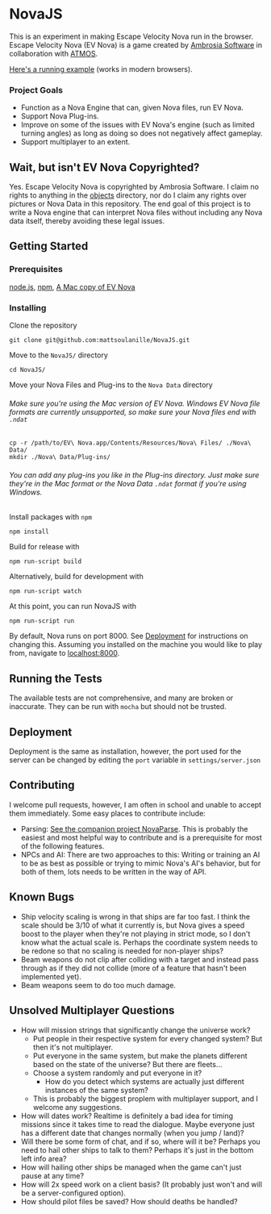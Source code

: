 NovaJS
======

This is an experiment in making Escape Velocity Nova run in the browser. Escape Velocity Nova (EV Nova) is a game created by [Ambrosia Software](http://www.ambrosiasw.com/) in collaboration with [ATMOS](https://en.wikipedia.org/wiki/ATMOS_Software).

[Here's a running example](http://165.82.246.25:8000/) (works in modern browsers).

### Project Goals
* Function as a Nova Engine that can, given Nova files, run EV Nova.
* Support Nova Plug-ins.
* Improve on some of the issues with EV Nova's engine (such as limited turning angles) as long as doing so does not negatively affect gameplay.
* Support multiplayer to an extent.

## Wait, but isn't EV Nova Copyrighted?

Yes. Escape Velocity Nova is copyrighted by Ambrosia Software. I claim no rights to anything in the [objects](https://github.com/mattsoulanille/NovaJS/tree/master/Nova/objects) directory, nor do I claim any rights over pictures or Nova Data in this repository. The end goal of this project is to write a Nova engine that can interpret Nova files without including any Nova data itself, thereby avoiding these legal issues.

## Getting Started

### Prerequisites

[node.js](https://nodejs.org/),
[npm](https://www.npmjs.com/),
[A Mac copy of EV Nova](https://www.ambrosiasw.com/games/evn/)

### Installing

Clone the repository
```
git clone git@github.com:mattsoulanille/NovaJS.git
```
Move to the `NovaJS/` directory
```
cd NovaJS/
```

Move your Nova Files and Plug-ins to the ```Nova Data``` directory
###### Make sure you're using the Mac version of EV Nova. Windows EV Nova file formats are currently unsupported, so make sure your Nova files end with `.ndat`
```
cp -r /path/to/EV\ Nova.app/Contents/Resources/Nova\ Files/ ./Nova\ Data/
mkdir ./Nova\ Data/Plug-ins/
```
###### You can add any plug-ins you like in the Plug-ins directory. Just make sure they're in the Mac format or the Nova Data `.ndat` format if you're using Windows.

Install packages with `npm`
```
npm install
```
Build for release with 
```
npm run-script build
```
Alternatively, build for development with
```
npm run-script watch
```
At this point, you can run NovaJS with
```
npm run-script run
```
By default, Nova runs on port 8000. See [Deployment](Deployment) for instructions on changing this. Assuming you installed on the machine you would like to play from, navigate to [localhost:8000](http://localhost:8000).

## Running the Tests
The available tests are not comprehensive, and many are broken or inaccurate. They can be run with `mocha` but should not be trusted.

## Deployment
Deployment is the same as installation, however, the port used for the server can be changed by editing the `port` variable in `settings/server.json`

## Contributing

I welcome pull requests, however, I am often in school and unable to accept them immediately. Some easy places to contribute include:
* Parsing: [See the companion project NovaParse](https://github.com/mattsoulanille/NovaParse). This is probably the easiest and most helpful way to contribute and is a prerequisite for most of the following features.
* NPCs and AI: There are two approaches to this: Writing or training an AI to be as best as possible or trying to mimic Nova's AI's behavior, but for both of them, lots needs to be written in the way of API.

## Known Bugs
* Ship velocity scaling is wrong in that ships are far too fast. I think the scale should be 3/10 of what it currently is, but Nova gives a speed boost to the player when they're not playing in strict mode, so I don't know what the actual scale is. Perhaps the coordinate system needs to be redone so that no scaling is needed for non-player ships?
* Beam weapons do not clip after colliding with a target and instead pass through as if they did not collide (more of a feature that hasn't been implemented yet).
* Beam weapons seem to do too much damage.

## Unsolved Multiplayer Questions
* How will mission strings that significantly change the universe work?
  * Put people in their respective system for every changed system? But then it's not multiplayer.
  * Put everyone in the same system, but make the planets different based on the state of the universe? But there are fleets...
  * Choose a system randomly and put everyone in it?
    * How do you detect which systems are actually just different instances of the same system?
  * This is probably the biggest proplem with multiplayer support, and I welcome any suggestions.
* How will dates work? Realtime is definitely a bad idea for timing missions since it takes time to read the dialogue. Maybe everyone just has a different date that changes normally (when you jump / land)?
* Will there be some form of chat, and if so, where will it be? Perhaps you need to hail other ships to talk to them? Perhaps it's just in the bottom left info area?
* How will hailing other ships be managed when the game can't just pause at any time?
* How will 2x speed work on a client basis? (It probably just won't and will be a server-configured option).
* How should pilot files be saved? How should deaths be handled?





